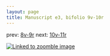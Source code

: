 ```yaml
---
layout: page
title: Manuscript e3, bifolio 9v-10r
---
```


prev: [8v-9r](../8v-9r/) next: [10v-11r](../10v-11r/)



[![Linked to zoomble image](http://www.homermultitext.org/iipsrv?IIIF=/project/homer/pyramidal/deepzoom/hmt/e3bifolio/v1/vb_9v_10r.tif/full/2000,/0/default.jpg)](http://www.homermultitext.org/ict2/?urn=urn:cite2:hmt:e3bifolio.v1:vb_9v_10r)


